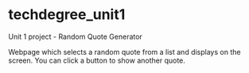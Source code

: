 # techdegree_unit1
 Unit 1 project - Random Quote Generator
 
 Webpage which selects a random quote from a list and displays on the screen. You can click a button to show another quote.
